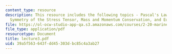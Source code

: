 ```yaml
---
content_type: resource
description: This resource includes the following topics - Pascal's Law for hydrostatics,
  Symmetry of the Stress Tensor, Mass and Momentum Conservation, and Euler's equation.
file: https://ol-ocw-studio-app-qa.s3.amazonaws.com/courses/2-20-marine-hydrodynamics-13-021-spring-2005/39a5f563643fdd45303dbc85c4a3ab27_lecture3.pdf
file_type: application/pdf
resourcetype: Document
title: lecture3.pdf
uid: 39a5f563-643f-dd45-303d-bc85c4a3ab27
---
```

